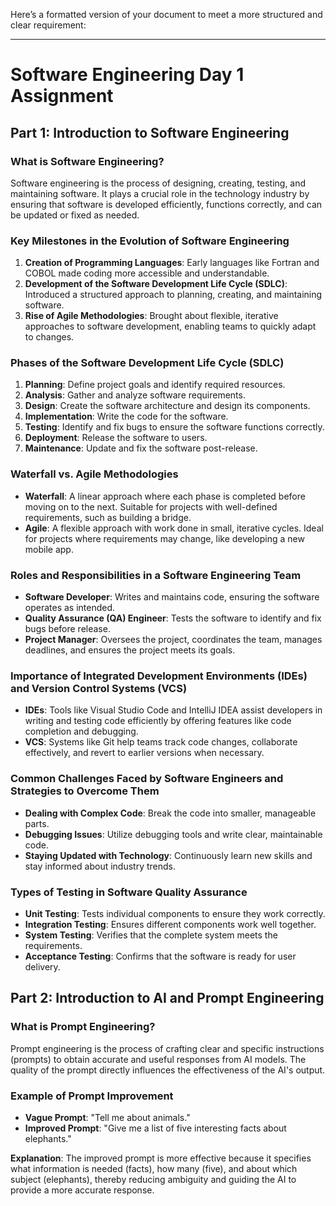 Here’s a formatted version of your document to meet a more structured and clear requirement:

---

# Software Engineering Day 1 Assignment

## Part 1: Introduction to Software Engineering

### What is Software Engineering?
Software engineering is the process of designing, creating, testing, and maintaining software. It plays a crucial role in the technology industry by ensuring that software is developed efficiently, functions correctly, and can be updated or fixed as needed.

### Key Milestones in the Evolution of Software Engineering
1. **Creation of Programming Languages**: Early languages like Fortran and COBOL made coding more accessible and understandable.
2. **Development of the Software Development Life Cycle (SDLC)**: Introduced a structured approach to planning, creating, and maintaining software.
3. **Rise of Agile Methodologies**: Brought about flexible, iterative approaches to software development, enabling teams to quickly adapt to changes.

### Phases of the Software Development Life Cycle (SDLC)
1. **Planning**: Define project goals and identify required resources.
2. **Analysis**: Gather and analyze software requirements.
3. **Design**: Create the software architecture and design its components.
4. **Implementation**: Write the code for the software.
5. **Testing**: Identify and fix bugs to ensure the software functions correctly.
6. **Deployment**: Release the software to users.
7. **Maintenance**: Update and fix the software post-release.

### Waterfall vs. Agile Methodologies
- **Waterfall**: A linear approach where each phase is completed before moving on to the next. Suitable for projects with well-defined requirements, such as building a bridge.
- **Agile**: A flexible approach with work done in small, iterative cycles. Ideal for projects where requirements may change, like developing a new mobile app.

### Roles and Responsibilities in a Software Engineering Team
- **Software Developer**: Writes and maintains code, ensuring the software operates as intended.
- **Quality Assurance (QA) Engineer**: Tests the software to identify and fix bugs before release.
- **Project Manager**: Oversees the project, coordinates the team, manages deadlines, and ensures the project meets its goals.

### Importance of Integrated Development Environments (IDEs) and Version Control Systems (VCS)
- **IDEs**: Tools like Visual Studio Code and IntelliJ IDEA assist developers in writing and testing code efficiently by offering features like code completion and debugging.
- **VCS**: Systems like Git help teams track code changes, collaborate effectively, and revert to earlier versions when necessary.

### Common Challenges Faced by Software Engineers and Strategies to Overcome Them
- **Dealing with Complex Code**: Break the code into smaller, manageable parts.
- **Debugging Issues**: Utilize debugging tools and write clear, maintainable code.
- **Staying Updated with Technology**: Continuously learn new skills and stay informed about industry trends.

### Types of Testing in Software Quality Assurance
- **Unit Testing**: Tests individual components to ensure they work correctly.
- **Integration Testing**: Ensures different components work well together.
- **System Testing**: Verifies that the complete system meets the requirements.
- **Acceptance Testing**: Confirms that the software is ready for user delivery.

## Part 2: Introduction to AI and Prompt Engineering

### What is Prompt Engineering?
Prompt engineering is the process of crafting clear and specific instructions (prompts) to obtain accurate and useful responses from AI models. The quality of the prompt directly influences the effectiveness of the AI's output.

### Example of Prompt Improvement
- **Vague Prompt**: "Tell me about animals."
- **Improved Prompt**: "Give me a list of five interesting facts about elephants."

**Explanation**: The improved prompt is more effective because it specifies what information is needed (facts), how many (five), and about which subject (elephants), thereby reducing ambiguity and guiding the AI to provide a more accurate response.
